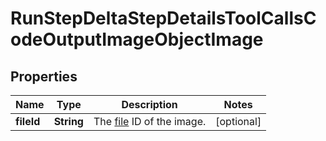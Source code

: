 

# RunStepDeltaStepDetailsToolCallsCodeOutputImageObjectImage

## Properties

Name | Type | Description | Notes
------------ | ------------- | ------------- | -------------
**fileId** | **String** | The [file](/docs/api-reference/files) ID of the image. |  [optional]




